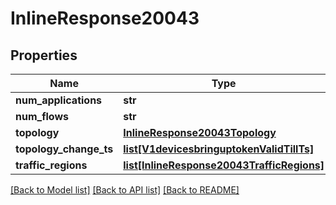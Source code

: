# InlineResponse20043

## Properties
Name | Type | Description | Notes
------------ | ------------- | ------------- | -------------
**num_applications** | **str** |  | [optional] 
**num_flows** | **str** |  | [optional] 
**topology** | [**InlineResponse20043Topology**](InlineResponse20043Topology.md) |  | [optional] 
**topology_change_ts** | [**list[V1devicesbringuptokenValidTillTs]**](V1devicesbringuptokenValidTillTs.md) |  | [optional] 
**traffic_regions** | [**list[InlineResponse20043TrafficRegions]**](InlineResponse20043TrafficRegions.md) |  | [optional] 

[[Back to Model list]](../README.md#documentation-for-models) [[Back to API list]](../README.md#documentation-for-api-endpoints) [[Back to README]](../README.md)

